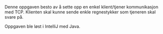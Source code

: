 Denne oppgaven besto av å sette opp en enkel klient/tjener kommunikasjon med TCP. Klienten skal kunne sende enkle regnestykker som tjeneren skal svare på.

Oppgaven ble løst i IntelliJ med Java.
